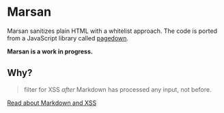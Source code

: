 # Marsan

Marsan sanitizes plain HTML with a whitelist approach. The code is ported from a JavaScript library called [pagedown](https://code.google.com/p/pagedown/source/browse/Markdown.Sanitizer.js).

**Marsan is a work in progress.**

## Why?

> filter for XSS *after* Markdown has processed any input, not before.

[Read about Markdown and XSS](https://michelf.ca/blog/2010/markdown-and-xss/)

